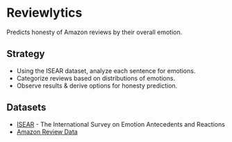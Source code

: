 # Reviewlytics
Predicts honesty of Amazon reviews by their overall emotion.

## Strategy

* Using the ISEAR dataset, analyze each sentence for emotions.
* Categorize reviews based on distributions of emotions.
* Observe results & derive options for honesty prediction.

## Datasets

* [ISEAR](https://www.unige.ch/cisa/research/materials-and-online-research/research-material/) - The International Survey on Emotion Antecedents and Reactions
* [Amazon Review Data](https://nijianmo.github.io/amazon/index.html) 
